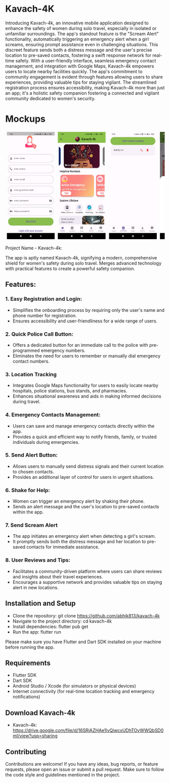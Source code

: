 # Kavach-4K

Introducing Kavach-4k, an innovative mobile application designed to enhance the safety of women during solo travel, especially in isolated or unfamiliar surroundings. The app's standout feature is the "Scream Alert" functionality, automatically triggering an emergency alert when a girl screams, ensuring prompt assistance even in challenging situations. This discreet feature sends both a distress message and the user's precise location to pre-saved contacts, fostering a swift response network for real-time safety. With a user-friendly interface, seamless emergency contact management, and integration with Google Maps, Kavach-4k empowers users to locate nearby facilities quickly. The app's commitment to community engagement is evident through features allowing users to share experiences, providing valuable tips for staying vigilant. The streamlined registration process ensures accessibility, making Kavach-4k more than just an app; it's a holistic safety companion fostering a connected and vigilant community dedicated to women's security.

<!-- # Screenshots
<div><img src="./assets/image/screenshot.jpg"></div> -->

# Mockups
<div style="display: flex; flex-direction: row; overflow-x: scroll;">
    <img src="./assets/WhatsApp Image 2024-01-17 at 18.52.50_a4126507.jpg" style="width: 30%; margin: 1%;">
    <img src="./assets/WhatsApp Image 2024-01-17 at 18.52.49_161f68a0.jpg" style="width: 30%; margin: 1%;">
    <img src="./assets/WhatsApp Image 2024-01-17 at 18.52.48_f6af7254.jpg" style="width: 30%; margin: 1%;">
    <img src="./assets/WhatsApp Image 2024-01-17 at 18.52.48_f3fe9b1a.jpg" style="width: 30%; margin: 1%;">
    <img src="./assets/WhatsApp Image 2024-01-17 at 18.52.47_38c45708.jpg" style="width: 30%; margin: 1%;">
    <img src="./assets/WhatsApp Image 2024-01-17 at 18.52.50_63870424.jpg" style="width: 30%; margin: 1%;">
</div>


Project Name - Kavach-4k:

The app is aptly named Kavach-4k, signifying a modern, comprehensive shield for women's safety during solo travel.
Merges advanced technology with practical features to create a powerful safety companion.

## Features:

### 1. Easy Registration and Login:
- Simplifies the onboarding process by requiring only the user's name and phone number for registration.
- Ensures accessibility and user-friendliness for a wide range of users.


### 2. Quick Police Call Button:
- Offers a dedicated button for an immediate call to the police with pre-programmed emergency numbers.
- Eliminates the need for users to remember or manually dial emergency contact numbers.


### 3. Location Tracking
- Integrates Google Maps functionality for users to easily locate nearby hospitals, police stations, bus stands, and pharmacies.
- Enhances situational awareness and aids in making informed decisions during travel.


### 4. Emergency Contacts Management:

- Users can save and manage emergency contacts directly within the app.
- Provides a quick and efficient way to notify friends, family, or trusted individuals during emergencies.


### 5. Send Alert Button:
- Allows users to manually send distress signals and their current location to chosen contacts.
- Provides an additional layer of control for users in urgent situations.


### 6. Shake for Help:
- Women can trigger an emergency alert by shaking their phone.
- Sends an alert message and the user's location to pre-saved contacts within the app.

### 7. Send Scream Alert 
- The app initiates an emergency alert when detecting a girl's scream.
- It promptly sends both the distress message and her location to pre-saved contacts for immediate assistance.

### 8. User Reviews and Tips:
- Facilitates a community-driven platform where users can share reviews and insights about their travel experiences.
- Encourages a supportive network and provides valuable tips on staying alert in new locations.



## Installation and Setup

- Clone the repository:
git clone https://github.com/abhik813/kavach-4k
- Navigate to the project directory:
cd kavach-4k
- Install dependencies:
flutter pub get
- Run the app:
flutter run

Please make sure you have Flutter and Dart SDK installed on your machine before running the app.

## Requirements

- Flutter SDK
- Dart SDK
- Android Studio / Xcode (for simulators or physical devices)
- Internet connectivity (for real-time location tracking and emergency notifications)

## Download Kavach-4k
- Kavach-4k: https://drive.google.com/file/d/16SRjAZHAe1lvQiwcxUDhTOvWWQbSD0ml/view?usp=sharing

## Contributing

Contributions are welcome! If you have any ideas, bug reports, or feature requests, please open an issue or submit a pull request. Make sure to follow the code style and guidelines mentioned in the project.

